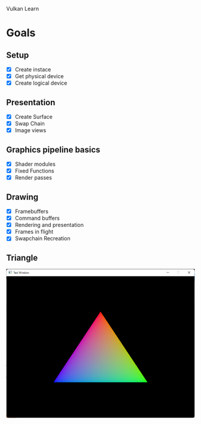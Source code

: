 Vulkan Learn

# Goals
## Setup
- [x] Create instace
- [x] Get physical device
- [x] Create logical device
## Presentation
- [x] Create Surface
- [x] Swap Chain
- [x] Image views

## Graphics pipeline basics
- [x] Shader modules
- [x] Fixed Functions
- [x] Render passes

## Drawing
- [x] Framebuffers
- [x] Command buffers
- [x] Rendering and presentation
- [x] Frames in flight
- [x] Swapchain Recreation

## Triangle 
![Triangle VK](img/Triangle.png)